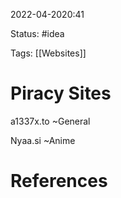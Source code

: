 2022-04-2020:41

Status: #idea

Tags: [[Websites]]

# Piracy Sites

a1337x.to ~General

Nyaa.si ~Anime




# References
